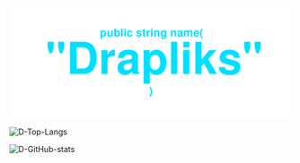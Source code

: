 ![](logo.png)




![D-Top-Langs](https://github-readme-stats.vercel.app/api/top-langs/?username=Drapliks&layout=compact&theme=dark&hide_border=true)

![D-GitHub-stats](https://github-readme-stats.vercel.app/api?username=Drapliks&show_icons=true&theme=dark&hide_border=true)
